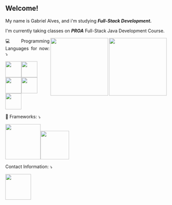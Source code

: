 
## Welcome!
<html>
  <head>
  </head>
  <body>
<!--  STATS   -->
    <div style="display: block">
      <p>My name is Gabriel Alves, and i'm studying <b><i>Full-Stack Development.</i></b></p>
      <p align="left">I'm currently taking classes on <b><i>PROA</b></i> Full-Stack Java Development Course.</p>
      <a href="https://github.com/4lvesgabriel">
      <img align="right" height="180em" src="https://github-readme-stats.vercel.app/api?username=4lvesgabriel&show_icons=true&theme=blue-green&include_all_commits=true&count_private=true"/>
      <img align="right" height="180em" src="https://github-readme-stats.vercel.app/api/top-langs/?username=4lvesgabriel&layout=compact"/>
      </a>
    </div>
<!--  Programming Languages & Frameworks  -->
    <div align="justify" style="display: inline_block">
      <p>💻 Programming Languages for now: ⤵️</p>
      <img width="50px" src="https://cdn.jsdelivr.net/gh/devicons/devicon/icons/html5/html5-original.svg"/><img width="50px" src="https://cdn.jsdelivr.net/gh/devicons/devicon/icons/css3/css3-original.svg"/><img width="50px" src="https://cdn.jsdelivr.net/gh/devicons/devicon/icons/javascript/javascript-original.svg"/><img width="50px" src="https://cdn.jsdelivr.net/gh/devicons/devicon/icons/jquery/jquery-original.svg"/><img width="50px" src="https://cdn.jsdelivr.net/gh/devicons/devicon/icons/python/python-original.svg"/>
      <p>💾 Frameworks: ⤵️</p>
      <img width="110em" src="https://img.shields.io/badge/Bootstrap-563D7C?style=for-the-badge&logo=bootstrap&logoColor=white"/><img width="89em" src="https://img.shields.io/badge/Django-092E20?style=for-the-badge&logo=django&logoColor=green"/>
      <p>Contact Information: ⤵️</p>
      <a href="mailto:g.alvesgabriel27@gmail.com">
      <img width="80em" src="https://img.shields.io/badge/Gmail-D14836?style=for-the-badge&logo=gmail&logoColor=white"/>
      </a>
    </div>
  </body>
</html>
